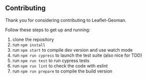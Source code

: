 ## Contributing

Thank you for considering contributing to Leaflet-Geoman.

Follow these steps to get up and running:

1.  clone the repository
2.  run `npm install`
3.  run `npm start` to compile dev version and use watch mode
4.  run `npm run cypress` to launch the test suite (also nice for TDD)
5.  run `npm run test` to run cypress tests
6.  run `npm run lint` to check the code with eslint
7.  run `npm run prepare` to compile the build version
